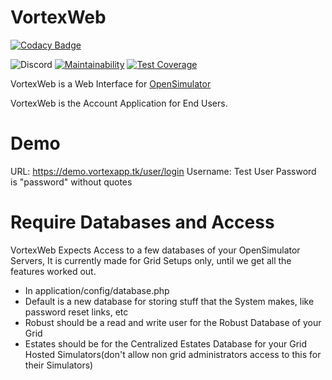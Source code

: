 #  VortexWeb
[![Codacy Badge](https://api.codacy.com/project/badge/Grade/80b9476a61a94ac8be360c4e5a3ad9fa)](https://www.codacy.com/manual/hollowomnicron/VortexWeb?utm_source=github.com&amp;utm_medium=referral&amp;utm_content=vortexsystem/VortexWeb&amp;utm_campaign=Badge_Grade)

![Discord](https://img.shields.io/discord/541036640076955658.svg)
[![Maintainability](https://api.codeclimate.com/v1/badges/fa7cf9385a9907db1e4f/maintainability)](https://codeclimate.com/github/vortexsystem/VortexWeb/maintainability)
[![Test Coverage](https://api.codeclimate.com/v1/badges/fa7cf9385a9907db1e4f/test_coverage)](https://codeclimate.com/github/vortexsystem/VortexWeb/test_coverage)

VortexWeb is a Web Interface for [OpenSimulator](https://opensimulator.org)



VortexWeb is the Account Application for End Users.

# Demo
URL: https://demo.vortexapp.tk/user/login
Username: Test User
Password is "password" without quotes
	
# Require Databases and Access
VortexWeb Expects Access to a few databases of your OpenSimulator Servers, It is currently made for Grid Setups only, until we get all the features worked out. 
* In application/config/database.php
 * Default is a new database for storing stuff that the System makes, like password reset links, etc
 * Robust should be a read and write user for the Robust Database of your Grid
 * Estates should be for the Centralized Estates Database for your Grid Hosted Simulators(don't allow non grid administrators access to this for their Simulators)
